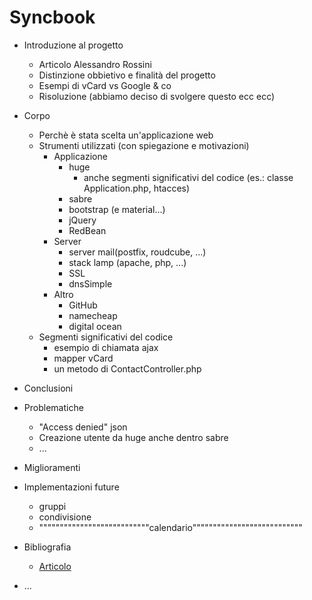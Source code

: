 # Syncbook
* Introduzione al progetto
  * Articolo Alessandro Rossini
  * Distinzione obbietivo e finalità del progetto
  * Esempi di vCard vs Google & co
  * Risoluzione (abbiamo deciso di svolgere questo ecc ecc)

* Corpo
  * Perchè è stata scelta un'applicazione web
  * Strumenti utilizzati (con spiegazione e motivazioni)
    * Applicazione
      * huge
        * anche segmenti significativi del codice (es.: classe Application.php, htacces)
      * sabre
      * bootstrap (e material...)
      * jQuery
      * RedBean
    * Server
      * server mail(postfix, roudcube, ...)
      * stack lamp (apache, php, ...)
      * SSL
      * dnsSimple
    * Altro
      * GitHub
      * namecheap
      * digital ocean
  * Segmenti significativi del codice
    * esempio di chiamata ajax
    * mapper vCard
    * un metodo di ContactController.php
 * Conclusioni
  * Problematiche
    * "Access denied" json 
    * Creazione utente da huge anche dentro sabre
    * ...
  * Miglioramenti
  * Implementazioni future
    * gruppi
    * condivisione
    * """""""""""""""""""""""""""calendario"""""""""""""""""""""""""""
  * Bibliografia
 	 * [Articolo](http://alessandrorossini.org/2012/11/15/the-sad-story-of-the-vcard-format-and-its-lack-of-interoperability/)
   * ...
